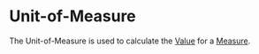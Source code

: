 # Unit-of-Measure

The Unit-of-Measure is used to calculate the [Value](700030.md) for a [Measure](10000021.md).